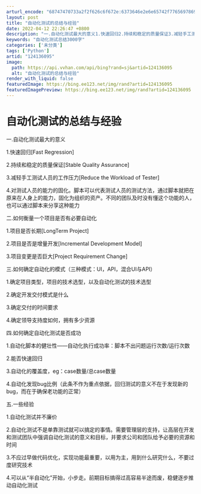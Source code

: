 ```yaml
---
arturl_encode: "68747470733a2f2f626c6f672e:6373646e2e6e65742f77656978696e5f34313134363130322f:61727469636c652f64657461696c732f313234313336303935"
layout: post
title: "自动化测试的总结与经验"
date: 2022-04-12 22:26:47 +0800
description: "一.自动化测试最大的意义1.快速回归2.持续和稳定的质量保证3.减轻手工测试人员的工作压力4.对测试"
keywords: "自动化测试总结3000字"
categories: ['未分类']
tags: ['Python']
artid: "124136095"
image:
  path: https://api.vvhan.com/api/bing?rand=sj&artid=124136095
  alt: "自动化测试的总结与经验"
render_with_liquid: false
featuredImage: https://bing.ee123.net/img/rand?artid=124136095
featuredImagePreview: https://bing.ee123.net/img/rand?artid=124136095
---
```


# 自动化测试的总结与经验

一.自动化测试最大的意义
  
1.快速回归[Fast Regression]
  
2.持续和稳定的质量保证[Stable Quality Assurance]
  
3.减轻手工测试人员的工作压力[Reduce the Workload of Tester]
  
4.对测试人员的能力的固化。脚本可以代表测试人员的测试方法，通过脚本就把在原来在人身上的能力，固化为组织的资产。不同的团队及时没有懂这个功能的人，也可以通过脚本来分享这种能力

二.如何衡量一个项目是否有必要自动化
  
1.项目是否长期[LongTerm Project]
  
2.项目是否是增量开发[Incremental Development Model]
  
3.项目变更是否巨大[Project Requirement Change]

三.如何确定自动化的模式（三种模式：UI，API，混合UI与API）
  
1.确定项目类型，项目的技术选型，以及自动化测试的技术选型
  
2.确定开发交付模式是什么
  
3.确定交付的时间要求
  
4.确定领导支持度如何，拥有多少资源

四.如何确定自动化测试是否成功
  
1.自动化脚本的健壮性——自动化执行成功率：脚本不出问题运行次数/运行次数
  
2.能否快速回归
  
3.自动化的覆盖度，eg：case数量/总case数量
  
4.自动化发现bug比例（此条不作为重点依据，回归测试的意义不在于发现新的bug，而在于确保老功能的正常）

五.一些经验
  
1.自动化测试并不廉价
  
2.自动化测试不是单靠测试就可以搞定的事情。需要管理层的支持，让高层在开发和测试团队中强调自动化测试的意义和目标，并要求公司和团队给予必要的资源和时间
  
3.不应过早做代码优化，实现功能最重要，以用为主，用到什么研究什么，不要过度研究技术
  
4.可以从“半自动化”开始，小步走。前期目标搞得过高容易半途而废，稳健逐步推动自动化测试